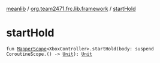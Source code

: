 [meanlib](../index.md) / [org.team2471.frc.lib.framework](index.md) / [startHold](./start-hold.md)

# startHold

`fun `[`MapperScope`](-mapper-scope/index.md)`<XboxController>.startHold(body: suspend CoroutineScope.() -> `[`Unit`](https://kotlinlang.org/api/latest/jvm/stdlib/kotlin/-unit/index.html)`): `[`Unit`](https://kotlinlang.org/api/latest/jvm/stdlib/kotlin/-unit/index.html)